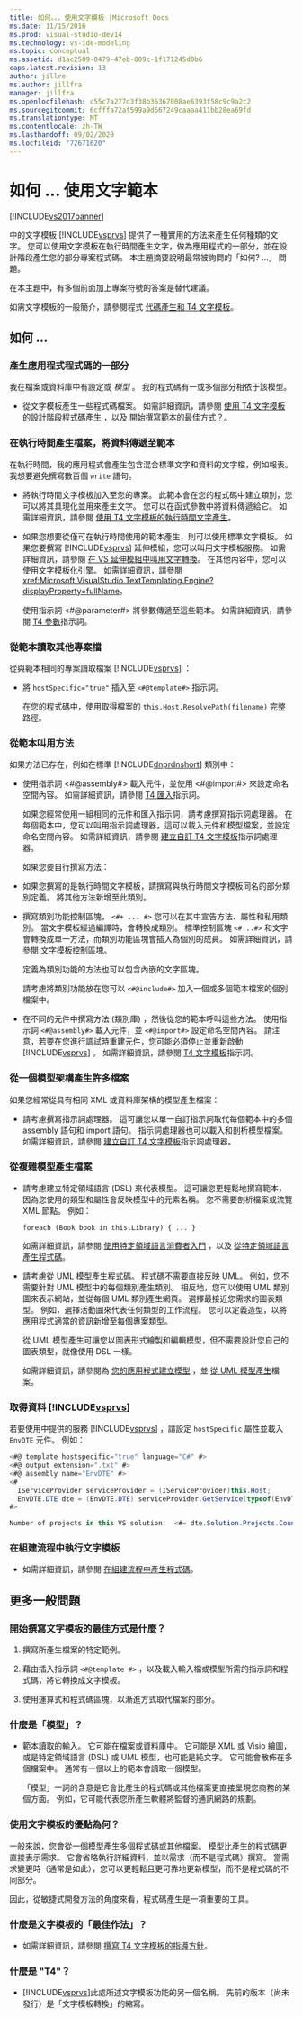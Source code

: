 ```yaml
---
title: 如何。。。使用文字模板 |Microsoft Docs
ms.date: 11/15/2016
ms.prod: visual-studio-dev14
ms.technology: vs-ide-modeling
ms.topic: conceptual
ms.assetid: d1ac2509-0479-47eb-809c-1f171245d0b6
caps.latest.revision: 13
author: jillre
ms.author: jillfra
manager: jillfra
ms.openlocfilehash: c55c7a277d3f38b36367008ae6393f58c9c9a2c2
ms.sourcegitcommit: 6cfffa72af599a9d667249caaaa411bb28ea69fd
ms.translationtype: MT
ms.contentlocale: zh-TW
ms.lasthandoff: 09/02/2020
ms.locfileid: "72671620"
---
```

# <a name="how-to--with-text-templates"></a>如何 ... 使用文字範本
[!INCLUDE[vs2017banner](../includes/vs2017banner.md)]

中的文字模板 [!INCLUDE[vsprvs](../includes/vsprvs-md.md)] 提供了一種實用的方法來產生任何種類的文字。 您可以使用文字模板在執行時間產生文字，做為應用程式的一部分，並在設計階段產生您的部分專案程式碼。 本主題摘要說明最常被詢問的「如何? ...」 問題。

 在本主題中，有多個前面加上專案符號的答案是替代建議。

 如需文字模板的一般簡介，請參閱程式 [代碼產生和 T4 文字模板](../modeling/code-generation-and-t4-text-templates.md)。

## <a name="how-to-"></a>如何 …

### <a name="generate-part-of-my-application-code"></a>產生應用程式程式碼的一部分
 我在檔案或資料庫中有設定或 *模型* 。 我的程式碼有一或多個部分相依于該模型。

- 從文字模板產生一些程式碼檔案。 如需詳細資訊，請參閱 [使用 T4 文字模板的設計階段程式碼產生](../modeling/design-time-code-generation-by-using-t4-text-templates.md) ，以及 [開始撰寫範本的最佳方式？](#starting)。

### <a name="generate-files-at-run-time-passing-data-into-the-template"></a>在執行時間產生檔案，將資料傳遞至範本
 在執行時間，我的應用程式會產生包含混合標準文字和資料的文字檔，例如報表。 我想要避免撰寫數百個 `write` 語句。

- 將執行時間文字模板加入至您的專案。 此範本會在您的程式碼中建立類別，您可以將其具現化並用來產生文字。 您可以在函式參數中將資料傳遞給它。 如需詳細資訊，請參閱 [使用 T4 文字模板的執行時間文字產生](../modeling/run-time-text-generation-with-t4-text-templates.md)。

- 如果您想要從僅可在執行時間使用的範本產生，則可以使用標準文字模板。 如果您要撰寫 [!INCLUDE[vsprvs](../includes/vsprvs-md.md)] 延伸模組，您可以叫用文字模板服務。 如需詳細資訊，請參閱 [在 VS 延伸模組中叫用文字轉換](../modeling/invoking-text-transformation-in-a-vs-extension.md)。 在其他內容中，您可以使用文字模板化引擎。 如需詳細資訊，請參閱<xref:Microsoft.VisualStudio.TextTemplating.Engine?displayProperty=fullName>。

     使用指示詞 \<#@parameter#> 將參數傳遞至這些範本。 如需詳細資訊，請參閱 [T4 參數](../modeling/t4-parameter-directive.md)指示詞。

### <a name="read-another-project-file-from-a-template"></a>從範本讀取其他專案檔
 從與範本相同的專案讀取檔案 [!INCLUDE[vsprvs](../includes/vsprvs-md.md)] ：

- 將 `hostSpecific="true"` 插入至 `<#@template#>` 指示詞。

     在您的程式碼中，使用取得檔案的 `this.Host.ResolvePath(filename)` 完整路徑。

### <a name="invoke-methods-from-a-template"></a>從範本叫用方法
 如果方法已存在，例如在標準 [!INCLUDE[dnprdnshort](../includes/dnprdnshort-md.md)] 類別中：

- 使用指示詞 \<#@assembly#> 載入元件，並使用 \<#@import#> 來設定命名空間內容。 如需詳細資訊，請參閱 [T4 匯入](../modeling/t4-import-directive.md)指示詞。

   如果您經常使用一組相同的元件和匯入指示詞，請考慮撰寫指示詞處理器。 在每個範本中，您可以叫用指示詞處理器，這可以載入元件和模型檔案，並設定命名空間內容。 如需詳細資訊，請參閱 [建立自訂 T4 文字模板](../modeling/creating-custom-t4-text-template-directive-processors.md)指示詞處理器。

  如果您要自行撰寫方法：

- 如果您撰寫的是執行時間文字模板，請撰寫與執行時間文字模板同名的部分類別定義。 將其他方法新增至此類別。

- 撰寫類別功能控制區塊， `<#+ ... #>` 您可以在其中宣告方法、屬性和私用類別。 當文字模板經過編譯時，會轉換成類別。 標準控制區塊 `<#...#>` 和文字會轉換成單一方法，而類別功能區塊會插入為個別的成員。 如需詳細資訊，請參閱 [文字模板控制區塊](../modeling/text-template-control-blocks.md)。

   定義為類別功能的方法也可以包含內嵌的文字區塊。

   請考慮將類別功能放在您可以 `<#@include#>` 加入一個或多個範本檔案的個別檔案中。

- 在不同的元件中撰寫方法 (類別庫) ，然後從您的範本呼叫這些方法。 使用指示詞 `<#@assembly#>` 載入元件，並 `<#@import#>` 設定命名空間內容。 請注意，若要在您進行調試時重建元件，您可能必須停止並重新啟動 [!INCLUDE[vsprvs](../includes/vsprvs-md.md)] 。 如需詳細資訊，請參閱 [T4 文字模板](../modeling/t4-text-template-directives.md)指示詞。

### <a name="generate-many-files-from-one-model-schema"></a>從一個模型架構產生許多檔案
 如果您經常從具有相同 XML 或資料庫架構的模型產生檔案：

- 請考慮撰寫指示詞處理器。 這可讓您以單一自訂指示詞取代每個範本中的多個 assembly 語句和 import 語句。 指示詞處理器也可以載入和剖析模型檔案。 如需詳細資訊，請參閱 [建立自訂 T4 文字模板](../modeling/creating-custom-t4-text-template-directive-processors.md)指示詞處理器。

### <a name="generate-files-from-a-complex-model"></a>從複雜模型產生檔案

- 請考慮建立特定領域語言 (DSL) 來代表模型。 這可讓您更輕鬆地撰寫範本，因為您使用的類型和屬性會反映模型中的元素名稱。 您不需要剖析檔案或流覽 XML 節點。 例如：

     `foreach (Book book in this.Library) { ... }`

     如需詳細資訊，請參閱 [使用特定領域語言消費者入門](../modeling/getting-started-with-domain-specific-languages.md) ，以及 [從特定領域語言產生程式碼](../modeling/generating-code-from-a-domain-specific-language.md)。

- 請考慮從 UML 模型產生程式碼。 程式碼不需要直接反映 UML。 例如，您不需要針對 UML 模型中的每個類別產生類別。 相反地，您可以使用 UML 類別圖來表示網站，並從每個 UML 類別產生網頁。 選擇最接近您需求的圖表類型。 例如，選擇活動圖來代表任何類型的工作流程。 您可以定義造型，以將應用程式適當的資訊新增至每個專案類型。

     從 UML 模型產生可讓您以圖表形式繪製和編輯模型，但不需要設計您自己的圖表類型，就像使用 DSL 一樣。

     如需詳細資訊，請參閱為 [您的應用程式建立模型](../modeling/create-models-for-your-app.md) ，並 [從 UML 模型產生](../modeling/generate-files-from-a-uml-model.md)檔案。

### <a name="get-data-from-vsprvs"></a>取得資料 [!INCLUDE[vsprvs](../includes/vsprvs-md.md)]
 若要使用中提供的服務 [!INCLUDE[vsprvs](../includes/vsprvs-md.md)] ，請設定 `hostSpecific` 屬性並載入 `EnvDTE` 元件。 例如：

```csharp
<#@ template hostspecific="true" language="C#" #>
<#@ output extension=".txt" #>
<#@ assembly name="EnvDTE" #>
<#
  IServiceProvider serviceProvider = (IServiceProvider)this.Host;
  EnvDTE.DTE dte = (EnvDTE.DTE) serviceProvider.GetService(typeof(EnvDTE.DTE));
#>

Number of projects in this VS solution:  <#= dte.Solution.Projects.Count #>

```

### <a name="execute-text-templates-in-the-build-process"></a>在組建流程中執行文字模板

- 如需詳細資訊，請參閱 [在組建流程中產生程式碼](../modeling/code-generation-in-a-build-process.md)。

## <a name="more-general-questions"></a>更多一般問題

### <a name="what-is-the-best-way-to-start-writing-a-text-template"></a><a name="starting"></a> 開始撰寫文字模板的最佳方式是什麼？

1. 撰寫所產生檔案的特定範例。

2. 藉由插入指示詞 `<#@template #>` ，以及載入輸入檔或模型所需的指示詞和程式碼，將它轉換成文字模板。

3. 使用運算式和程式碼區塊，以漸進方式取代檔案的部分。

### <a name="what-is-a-model"></a>什麼是「模型」？

- 範本讀取的輸入。 它可能在檔案或資料庫中。 它可能是 XML 或 Visio 繪圖，或是特定領域語言 (DSL) 或 UML 模型，也可能是純文字。 它可能會散佈在多個檔案中。 通常有一個以上的範本會讀取一個模型。

     「模型」一詞的含意是它會比產生的程式碼或其他檔案更直接呈現您商務的某個方面。 例如，它可能代表您所產生軟體將監督的通訊網路的規劃。

### <a name="what-is-the-benefit-of-using-text-templates"></a>使用文字模板的優點為何？
 一般來說，您會從一個模型產生多個程式碼或其他檔案。 模型比產生的程式碼更直接表示需求。 它會省略執行詳細資料，並以需求（而不是程式碼）撰寫。 當需求變更時（通常是如此），您可以更輕鬆且更可靠地更新模型，而不是程式碼的不同部分。

 因此，從敏捷式開發方法的角度來看，程式碼產生是一項重要的工具。

### <a name="what-best-practices-are-there-for-text-templates"></a>什麼是文字模板的「最佳作法」？

- 如需詳細資訊，請參閱 [撰寫 T4 文字模板的指導方針](../modeling/guidelines-for-writing-t4-text-templates.md)。

### <a name="what-is-t4"></a>什麼是 "T4"？

- [!INCLUDE[vsprvs](../includes/vsprvs-md.md)]此處所述文字模板功能的另一個名稱。 先前的版本（尚未發行）是「文字模板轉換」的縮寫。
